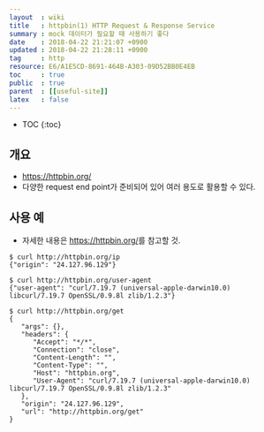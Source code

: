 ```yaml
---
layout  : wiki
title   : httpbin(1) HTTP Request & Response Service
summary : mock 데이터가 필요할 때 사용하기 좋다
date    : 2018-04-22 21:21:07 +0900
updated : 2018-04-22 21:28:11 +0900
tag     : http
resource: E6/A1E5CD-8691-464B-A303-09D52BB0E4EB
toc     : true
public  : true
parent  : [[useful-site]]
latex   : false
---
```

* TOC
{:toc}

## 개요

* <https://httpbin.org/>
* 다양한 request end point가 준비되어 있어 여러 용도로 활용할 수 있다.

## 사용 예

* 자세한 내용은 <https://httpbin.org/>를 참고할 것.

```
$ curl http://httpbin.org/ip
{"origin": "24.127.96.129"}

$ curl http://httpbin.org/user-agent
{"user-agent": "curl/7.19.7 (universal-apple-darwin10.0) libcurl/7.19.7 OpenSSL/0.9.8l zlib/1.2.3"}

$ curl http://httpbin.org/get
{
   "args": {},
   "headers": {
      "Accept": "*/*",
      "Connection": "close",
      "Content-Length": "",
      "Content-Type": "",
      "Host": "httpbin.org",
      "User-Agent": "curl/7.19.7 (universal-apple-darwin10.0) libcurl/7.19.7 OpenSSL/0.9.8l zlib/1.2.3"
   },
   "origin": "24.127.96.129",
   "url": "http://httpbin.org/get"
}
```
